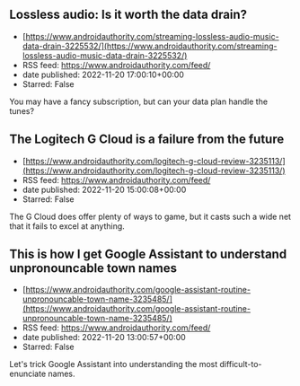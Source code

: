## Lossless audio: Is it worth the data drain?
 - [https://www.androidauthority.com/streaming-lossless-audio-music-data-drain-3225532/](https://www.androidauthority.com/streaming-lossless-audio-music-data-drain-3225532/)
 - RSS feed: https://www.androidauthority.com/feed/
 - date published: 2022-11-20 17:00:10+00:00
 - Starred: False

You may have a fancy subscription, but can your data plan handle the tunes?

## The Logitech G Cloud is a failure from the future
 - [https://www.androidauthority.com/logitech-g-cloud-review-3235113/](https://www.androidauthority.com/logitech-g-cloud-review-3235113/)
 - RSS feed: https://www.androidauthority.com/feed/
 - date published: 2022-11-20 15:00:08+00:00
 - Starred: False

The G Cloud does offer plenty of ways to game, but it casts such a wide net that it fails to excel at anything.

## This is how I get Google Assistant to understand unpronouncable town names
 - [https://www.androidauthority.com/google-assistant-routine-unpronouncable-town-name-3235485/](https://www.androidauthority.com/google-assistant-routine-unpronouncable-town-name-3235485/)
 - RSS feed: https://www.androidauthority.com/feed/
 - date published: 2022-11-20 13:00:57+00:00
 - Starred: False

Let's trick Google Assistant into understanding the most difficult-to-enunciate names.
